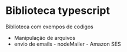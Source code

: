 # Biblioteca typescript

Biblioteca com exempos de codigos

- Manipulação de arquivos
- envio de emails - nodeMailer - Amazon SES
